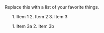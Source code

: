 Replace this with a list of your favorite things.
<html>
<body>
<ol>
1. Item 1
2. Item 2
3. Item 3
</ol>
<ul>
   1. Item 3a
   2. Item 3b
</ul>
</body>
</html
